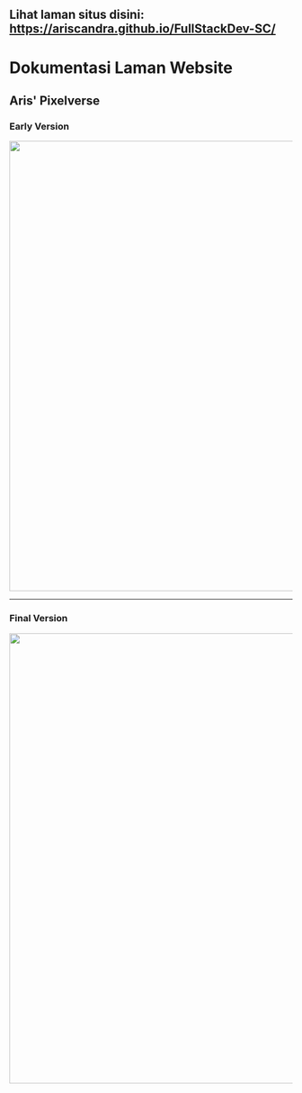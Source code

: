 Lihat laman situs disini: https://ariscandra.github.io/FullStackDev-SC/
---
# Dokumentasi Laman Website
## Aris' Pixelverse
### Early Version
<img src="https://github.com/user-attachments/assets/41781bb9-d075-47ff-9075-97242f33fdbd" width="800">

---

### Final Version
<img src="https://github.com/user-attachments/assets/55082d7c-39b1-491c-9bfa-0e3bdea64575" width="800">
